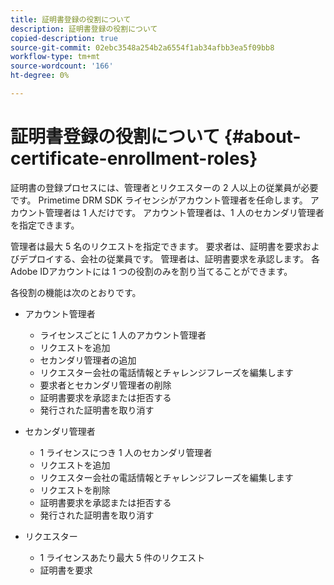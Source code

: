 ```yaml
---
title: 証明書登録の役割について
description: 証明書登録の役割について
copied-description: true
source-git-commit: 02ebc3548a254b2a6554f1ab34afbb3ea5f09bb8
workflow-type: tm+mt
source-wordcount: '166'
ht-degree: 0%

---
```


# 証明書登録の役割について {#about-certificate-enrollment-roles}

証明書の登録プロセスには、管理者とリクエスターの 2 人以上の従業員が必要です。 Primetime DRM SDK ライセンシがアカウント管理者を任命します。 アカウント管理者は 1 人だけです。 アカウント管理者は、1 人のセカンダリ管理者を指定できます。

管理者は最大 5 名のリクエストを指定できます。 要求者は、証明書を要求およびデプロイする、会社の従業員です。 管理者は、証明書要求を承認します。 各Adobe IDアカウントには 1 つの役割のみを割り当てることができます。

各役割の機能は次のとおりです。

* アカウント管理者

   * ライセンスごとに 1 人のアカウント管理者
   * リクエストを追加
   * セカンダリ管理者の追加
   * リクエスター会社の電話情報とチャレンジフレーズを編集します
   * 要求者とセカンダリ管理者の削除
   * 証明書要求を承認または拒否する
   * 発行された証明書を取り消す

* セカンダリ管理者

   * 1 ライセンスにつき 1 人のセカンダリ管理者
   * リクエストを追加
   * リクエスター会社の電話情報とチャレンジフレーズを編集します
   * リクエストを削除
   * 証明書要求を承認または拒否する
   * 発行された証明書を取り消す

* リクエスター

   * 1 ライセンスあたり最大 5 件のリクエスト
   * 証明書を要求
